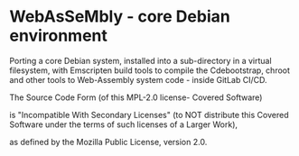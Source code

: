 # WebAsSeMbly - core Debian environment

Porting a core Debian system, installed into a sub-directory in a virtual filesystem,
with Emscripten build tools to compile the Cdebootstrap, chroot and other tools to
Web-Assembly system code - inside GitLab CI/CD.

The Source Code Form (of this MPL-2.0 license- Covered Software)

is "Incompatible With Secondary Licenses" (to NOT distribute this Covered Software
under the terms of such licenses of a Larger Work),
 
as defined by the Mozilla Public License, version 2.0.

